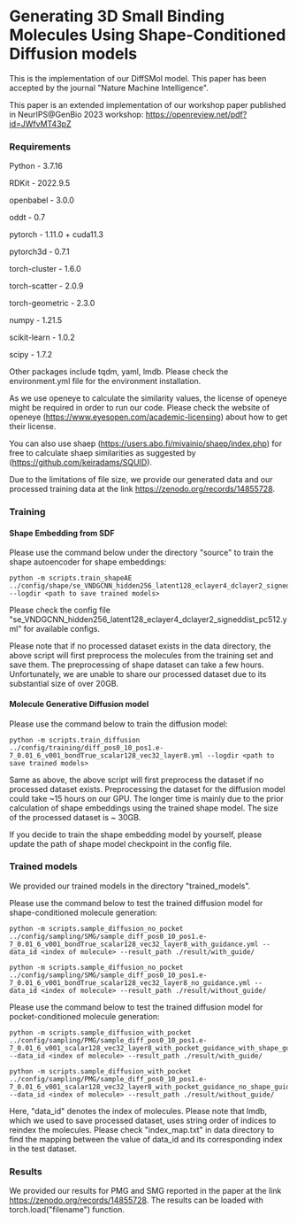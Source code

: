 # Generating 3D Small Binding Molecules Using Shape-Conditioned Diffusion models

This is the implementation of our DiffSMol model. This paper has been accepted by the journal "Nature Machine Intelligence".

This paper is an extended implementation of our workshop paper published in NeurIPS@GenBio 2023 workshop: https://openreview.net/pdf?id=JWfvMT43pZ


### Requirements

Python - 3.7.16

RDKit - 2022.9.5

openbabel - 3.0.0

oddt - 0.7

pytorch - 1.11.0 + cuda11.3

pytorch3d - 0.7.1

torch-cluster - 1.6.0

torch-scatter - 2.0.9

torch-geometric - 2.3.0

numpy - 1.21.5

scikit-learn - 1.0.2

scipy - 1.7.2

Other packages include tqdm, yaml, lmdb. Please check the environment.yml file for the environment installation.

As we use openeye to calculate the similarity values, the license of openeye might be required in order to run our code. Please check the website of openeye (https://www.eyesopen.com/academic-licensing) about how to get their license.

You can also use shaep (https://users.abo.fi/mivainio/shaep/index.php) for free to calculate shaep similarities as suggested by (https://github.com/keiradams/SQUID). 

Due to the limitations of file size, we provide our generated data and our processed training data at the link https://zenodo.org/records/14855728.

### Training

#### Shape Embedding from SDF

Please use the command below under the directory "source" to train the shape autoencoder for shape embeddings:
```
python -m scripts.train_shapeAE ../config/shape/se_VNDGCNN_hidden256_latent128_eclayer4_dclayer2_signeddist_pc512.yml --logdir <path to save trained models>
```
Please check the config file "se_VNDGCNN_hidden256_latent128_eclayer4_dclayer2_signeddist_pc512.yml" for available configs.

Please note that if no processed dataset exists in the data directory, the above script will first preprocess the molecules from the training set and save them. The preprocessing of shape dataset can take a few hours. Unfortunately, we are unable to share our processed dataset due to its substantial size of over 20GB.


#### Molecule Generative Diffusion model

Please use the command below to train the diffusion model:
```
python -m scripts.train_diffusion ../config/training/diff_pos0_10_pos1.e-7_0.01_6_v001_bondTrue_scalar128_vec32_layer8.yml --logdir <path to save trained models>
```
Same as above, the above script will first preprocess the dataset if no processed dataset exists. Preprocessing the dataset for the diffusion model could take ~15 hours on our GPU. The longer time is mainly due to the prior calculation of shape embeddings using the trained shape model. The size of the processed dataset is ~ 30GB.

If you decide to train the shape embedding model by yourself, please update the path of shape model checkpoint in the config file.


### Trained models

We provided our trained models in the directory "trained_models".

Please use the command below to test the trained diffusion model for shape-conditioned molecule generation:

```
python -m scripts.sample_diffusion_no_pocket ../config/sampling/SMG/sample_diff_pos0_10_pos1.e-7_0.01_6_v001_bondTrue_scalar128_vec32_layer8_with_guidance.yml --data_id <index of molecule> --result_path ./result/with_guide/
```

```
python -m scripts.sample_diffusion_no_pocket ../config/sampling/SMG/sample_diff_pos0_10_pos1.e-7_0.01_6_v001_bondTrue_scalar128_vec32_layer8_no_guidance.yml --data_id <index of molecule> --result_path ./result/without_guide/
```

Please use the command below to test the trained diffusion model for pocket-conditioned molecule generation:

```
python -m scripts.sample_diffusion_with_pocket ../config/sampling/PMG/sample_diff_pos0_10_pos1.e-7_0.01_6_v001_scalar128_vec32_layer8_with_pocket_guidance_with_shape_guidance.yml --data_id <index of molecule> --result_path ./result/with_guide/
```

```
python -m scripts.sample_diffusion_with_pocket ../config/sampling/PMG/sample_diff_pos0_10_pos1.e-7_0.01_6_v001_scalar128_vec32_layer8_with_pocket_guidance_no_shape_guidance.yml --data_id <index of molecule> --result_path ./result/without_guide/
```

Here, "data_id" denotes the index of molecules. Please note that lmdb, which we used to save processed dataset, uses string order of indices to reindex the molecules. Please check "index_map.txt" in data directory to find the mapping between the value of data_id and its corresponding index in the test dataset.

### Results

We provided our results for PMG and SMG reported in the paper at the link https://zenodo.org/records/14855728. The results can be loaded with torch.load("filename") function. 